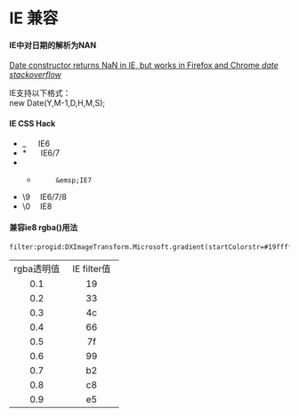 #	IE 兼容

####	IE中对日期的解析为NAN
[Date constructor returns NaN in IE, but works in Firefox and Chrome _date_ _stackoverflow_](https://stackoverflow.com/questions/2182246/date-constructor-returns-nan-in-ie-but-works-in-firefox-and-chrome)


IE支持以下格式：<br>
new Date(Y,M-1,D,H,M,S);

####	IE CSS Hack
*	_         &nbsp;&emsp;IE6
*	\*      	  &nbsp;&nbsp;&emsp;IE6/7
*	+		   &emsp;IE7
*	\9         &emsp;IE6/7/8
*	\0         &emsp;IE8

####	兼容ie8 rgba()用法
	filter:progid:DXImageTransform.Microsoft.gradient(startColorstr=#19ffffff,endColorstr=#19ffffff);

<table style="width:100%;text-align: center;">
<tr style="width:100%;">
<td style="width: 50%;">
rgba透明值
</td>
<td>
IE filter值
</td>
</tr>
<tr style="width:100%;">
<td style="width: 50%;">
0.1
</td>
<td>
19
</td>
</tr>
<tr style="width:100%;">
<td style="width: 50%;">
0.2
</td>
<td>
33
</td>
</tr>
<tr style="width:100%;">
<td style="width: 50%;">
0.3
</td>
<td>
4c
</td>
</tr>
<tr style="width:100%;">
<td style="width: 50%;">
0.4
</td>
<td>
66
</td>
</tr>
<tr style="width:100%;">
<td style="width: 50%;">
0.5
</td>
<td>
7f
</td>
</tr>
<tr style="width:100%;">
<td style="width: 50%;">
0.6
</td>
<td>
99
</td>
</tr>
<tr style="width:100%;">
<td style="width: 50%;">
0.7
</td>
<td>
b2
</td>
</tr>
<tr style="width:100%;">
<td style="width: 50%;">
0.8
</td>
<td>
c8
</td>
</tr>
<tr style="width:100%;">
<td style="width: 50%;">
0.9
</td>
<td>
e5
</td>
</tr>
</table>




	